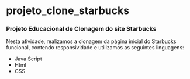 # projeto_clone_starbucks
### Projeto Educacional de Clonagem do site Starbucks 

Nesta atividade, realizamos a clonagem da página inicial do Starbucks funcional, contendo responsividade e utilizamos as seguintes linguagens:

- Java Script
- Html
- CSS
 

